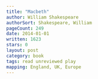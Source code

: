 ```yaml
---
title: "Macbeth"
author: William Shakespeare
authorSort: Shakespeare, William
pageCount: 249
date: 2014-01-01
written: 1623
stars: 0
layout: post
category: book
tags: read unreviewed play
mapping: England, UK, Europe
---
```

